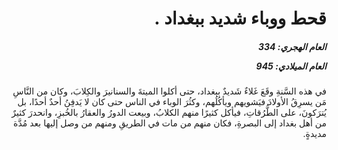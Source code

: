 <h1 dir="rtl">قحط ووباء شديد ببغداد .</h1>

<h5 dir="rtl">العام الهجري:  334

العام الميلادي: 945

</h5>

<p dir="rtl">في هذه السَّنةِ وقَعَ غَلاءٌ شَديدٌ ببغداد، حتى أكلوا الميتةَ والسنانيرَ والكِلابَ، وكان من النَّاسِ مَن يسرِقُ الأولادَ فيَشويهم ويأكُلُهم، وكثُرَ الوباء في الناس حتى كان لا يَدفِنُ أحدٌ أحدًا، بل يُترَكونَ، على الطُّرُقاتِ، فيأكل كثيرًا منهم الكلابُ، وبيعت الدورُ والعقارُ بالخُبزِ، وانحدرَ كثيرٌ من أهل بغداد إلى البصرةِ، فكان منهم من مات في الطريقِ ومنهم من وصل إليها بعد مُدَّة مديدةٍ.</p></br>
